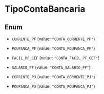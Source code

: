 
# TipoContaBancaria

## Enum


* `CORRENTE_PF` (value: `"CONTA_CORRENTE_PF"`)

* `POUPANCA_PF` (value: `"CONTA_POUPANCA_PF"`)

* `FACIL_PF_CEF` (value: `"CONTA_FACIL_PF_CEF"`)

* `SALARIO_PF` (value: `"CONTA_SALARIO_PF"`)

* `CORRENTE_PJ` (value: `"CONTA_CORRENTE_PJ"`)

* `POUPANCA_PJ` (value: `"CONTA_POUPANCA_PJ"`)



